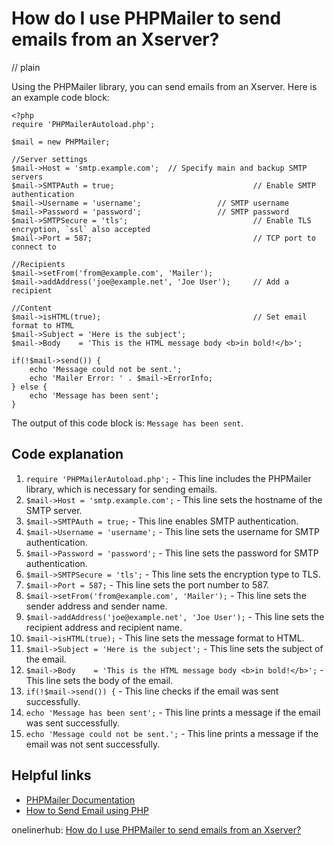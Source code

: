 # How do I use PHPMailer to send emails from an Xserver?
// plain

Using the PHPMailer library, you can send emails from an Xserver. Here is an example code block:
```
<?php
require 'PHPMailerAutoload.php';

$mail = new PHPMailer;

//Server settings
$mail->Host = 'smtp.example.com';  // Specify main and backup SMTP servers
$mail->SMTPAuth = true;                               // Enable SMTP authentication
$mail->Username = 'username';                 // SMTP username
$mail->Password = 'password';                 // SMTP password
$mail->SMTPSecure = 'tls';                            // Enable TLS encryption, `ssl` also accepted
$mail->Port = 587;                                    // TCP port to connect to

//Recipients
$mail->setFrom('from@example.com', 'Mailer');
$mail->addAddress('joe@example.net', 'Joe User');     // Add a recipient

//Content
$mail->isHTML(true);                                  // Set email format to HTML
$mail->Subject = 'Here is the subject';
$mail->Body    = 'This is the HTML message body <b>in bold!</b>';

if(!$mail->send()) {
    echo 'Message could not be sent.';
    echo 'Mailer Error: ' . $mail->ErrorInfo;
} else {
    echo 'Message has been sent';
}
```

The output of this code block is: `Message has been sent`.

## Code explanation


1. `require 'PHPMailerAutoload.php';` - This line includes the PHPMailer library, which is necessary for sending emails.
2. `$mail->Host = 'smtp.example.com';` - This line sets the hostname of the SMTP server.
3. `$mail->SMTPAuth = true;` - This line enables SMTP authentication.
4. `$mail->Username = 'username';` - This line sets the username for SMTP authentication.
5. `$mail->Password = 'password';` - This line sets the password for SMTP authentication.
6. `$mail->SMTPSecure = 'tls';` - This line sets the encryption type to TLS.
7. `$mail->Port = 587;` - This line sets the port number to 587.
8. `$mail->setFrom('from@example.com', 'Mailer');` - This line sets the sender address and sender name.
9. `$mail->addAddress('joe@example.net', 'Joe User');` - This line sets the recipient address and recipient name.
10. `$mail->isHTML(true);` - This line sets the message format to HTML.
11. `$mail->Subject = 'Here is the subject';` - This line sets the subject of the email.
12. `$mail->Body    = 'This is the HTML message body <b>in bold!</b>';` - This line sets the body of the email.
13. `if(!$mail->send()) {` - This line checks if the email was sent successfully.
14. `echo 'Message has been sent';` - This line prints a message if the email was sent successfully.
15. `echo 'Message could not be sent.';` - This line prints a message if the email was not sent successfully.

## Helpful links

- [PHPMailer Documentation](https://github.com/PHPMailer/PHPMailer)
- [How to Send Email using PHP](https://www.w3schools.com/php/func_mail_mail.asp)

onelinerhub: [How do I use PHPMailer to send emails from an Xserver?](https://onelinerhub.com/phpmailer/how-do-i-use-phpmailer-to-send-emails-from-an-xserver)